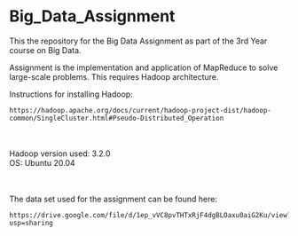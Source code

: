 # Big_Data_Assignment

This the repository for the Big Data Assignment as part of the 3rd Year course on Big Data.

Assignment is the implementation and application of MapReduce to solve large-scale problems.
This requires Hadoop architecture.
  
Instructions for installing Hadoop:
```
https://hadoop.apache.org/docs/current/hadoop-project-dist/hadoop-common/SingleCluster.html#Pseudo-Distributed_Operation
```
<br/><br/>
Hadoop version used: 3.2.0  
OS: Ubuntu 20.04

<br/><br/>
The data set used for the assignment can be found here:  
```
https://drive.google.com/file/d/1ep_vVC8pvTHTxRjF4dgBLOaxu0aiG2Ku/view?usp=sharing
```
